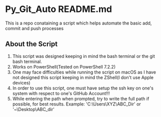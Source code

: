 # Py_Git_Auto README.md

This is a repo conataining a script which helps automate the basic add, commit and push processes

## About the Script

1) This script was designed keeping in mind the bash terminal or the git bash terminal.
2) Works on PowerShell(Tested on PowerShell 7.2.2)
3) One may face difficulties while running the script on macOS as I have not designed this script keeping in mind the ZShell(I don't use Apple devices)
4) In order to use this script, one must have setup the ssh key on one's system with respect to one's GitHub Account!!!
5) While entering the path when prompted, try to write the full path if possible, for best results.
    Example: 'C:\Users\XYZ\ABC_Dir\' or '~\Desktop\ABC_dir\' 

